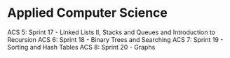 # Applied Computer Science

ACS 5: Sprint 17 - Linked Lists II, Stacks and Queues and Introduction to Recursion
ACS 6: Sprint 18 - Binary Trees and Searching
ACS 7: Sprint 19 - Sorting and Hash Tables
ACS 8: Sprint 20 - Graphs
